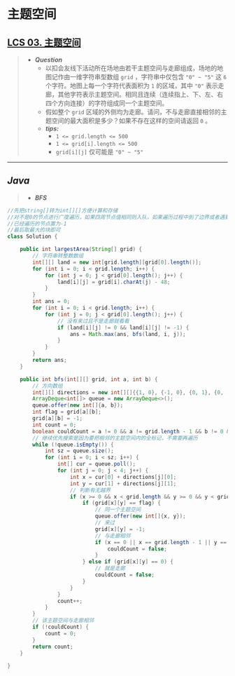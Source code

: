 # 主题空间

## [LCS 03. 主题空间](https://leetcode.cn/problems/YesdPw/)

> - ***Question***
>   - 以扣会友线下活动所在场地由若干主题空间与走廊组成，场地的地图记作由一维字符串型数组 `grid` ，字符串中仅包含 `"0" ~ "5"` 这 `6` 个字符。地图上每一个字符代表面积为 `1` 的区域，其中 `"0"` 表示走廊，其他字符表示主题空间。相同且连续（连续指上、下、左、右四个方向连接）的字符组成同一个主题空间。
>   - 假如整个 `grid` 区域的外侧均为走廊。请问，不与走廊直接相邻的主题空间的最大面积是多少？如果不存在这样的空间请返回 `0` 。
>   - ***tips:***
>     - `1 <= grid.length <= 500`
>     - `1 <= grid[i].length <= 500`
>     - `grid[i][j]` 仅可能是 `"0" ~ "5"`

---

## *Java*

> - ***BFS***

```java
//先把string[]转为int[][]方便计算和存储
//对不是0的节点进行广度遍历，如果四周节点值相同则入队，如果遍历过程中到了边界或者遇到0，则返回0，否则返回遍历的块数
//已经遍历的节点置为-1
//最后取最大的块即可
class Solution {

    public int largestArea(String[] grid) {
        // 字符串转整数数组
        int[][] land = new int[grid.length][grid[0].length()];
        for (int i = 0; i < grid.length; i++) {
            for (int j = 0; j < grid[0].length(); j++) {
                land[i][j] = grid[i].charAt(j) - 48;
            }
        }
        int ans = 0;
        for (int i = 0; i < grid.length; i++) {
            for (int j = 0; j < grid[0].length(); j++) {
                // 没有来过且不是走廊就看看
                if (land[i][j] != 0 && land[i][j] != -1) {
                    ans = Math.max(ans, bfs(land, i, j));
                }
            }
        }
        return ans;
    }

    public int bfs(int[][] grid, int a, int b) {
        // 方向数组
        int[][] directions = new int[][]{{1, 0}, {-1, 0}, {0, 1}, {0, -1}};
        ArrayDeque<int[]> queue = new ArrayDeque<>();
        queue.offer(new int[]{a, b});
        int flag = grid[a][b];
        grid[a][b] = -1;
        int count = 0;
        boolean couldCount = a != 0 && a != grid.length - 1 && b != 0 && b != grid[0].length - 1;
        // 继续优先搜索是因为要把相邻的主题空间内的全标记，不需要再遍历
        while (!queue.isEmpty()) {
            int sz = queue.size();
            for (int i = 0; i < sz; i++) {
                int[] cur = queue.poll();
                for (int j = 0; j < 4; j++) {
                    int x = cur[0] + directions[j][0];
                    int y = cur[1] + directions[j][1];
                    // 判断有无越界
                    if (x >= 0 && x < grid.length && y >= 0 && y < grid[0].length) {
                        if (grid[x][y] == flag) {
                            // 同一个主题空间
                            queue.offer(new int[]{x, y});
                            // 来过
                            grid[x][y] = -1;
                            // 与走廊相邻
                            if (x == 0 || x == grid.length - 1 || y == 0 || y == grid[0].length - 1) {
                                couldCount = false;
                            }
                        } else if (grid[x][y] == 0) {
                            // 就是走廊
                            couldCount = false;
                        }
                    }
                }
                count++;
            }
        }
        // 该主题空间与走廊相邻
        if (!couldCount) {
            count = 0;
        }
        return count;
    }
    
}
```
